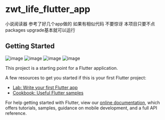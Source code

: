# zwt_life_flutter_app
小说阅读器 参考了好几个app做的 如果有相似代码 不要惊讶
本项目只要不点packages upgrade基本就可以运行
## Getting Started
![image](https://github.com/z1076820548/zwt_life_flutter_app/blob/master/gif/read.gif)
![image](https://github.com/z1076820548/zwt_life_flutter_app/blob/master/gif/read.gif)
![image](https://github.com/z1076820548/zwt_life_flutter_app/blob/master/gif/read.gif)
![image](https://github.com/z1076820548/zwt_life_flutter_app/blob/master/gif/read.gif)

This project is a starting point for a Flutter application.

A few resources to get you started if this is your first Flutter project:

- [Lab: Write your first Flutter app](https://flutter.io/docs/get-started/codelab)
- [Cookbook: Useful Flutter samples](https://flutter.io/docs/cookbook)

For help getting started with Flutter, view our 
[online documentation](https://flutter.io/docs), which offers tutorials, 
samples, guidance on mobile development, and a full API reference.
